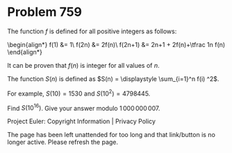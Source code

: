 #   Problem 759

   The function $f$ is defined for all positive integers as follows:

   \begin{align*} f(1) &= 1\\ f(2n) &= 2f(n)\\ f(2n+1) &= 2n+1 + 2f(n)+\tfrac
   1n f(n) \end{align*}

   It can be proven that $f(n)$ is integer for all values of $n$.

   The function $S(n)$ is defined as $S(n) = \displaystyle \sum_{i=1}^n f(i)
   ^2$.

   For example, $S(10)=1530$ and $S(10^2)=4798445$.

   Find $S(10^{16})$. Give your answer modulo $1\,000\,000\,007$.

   Project Euler: Copyright Information | Privacy Policy

   The page has been left unattended for too long and that link/button is no
   longer active. Please refresh the page.
